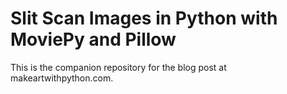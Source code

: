 # Slit Scan Images in Python with MoviePy and Pillow

This is the companion repository for the blog post at makeartwithpython.com.

